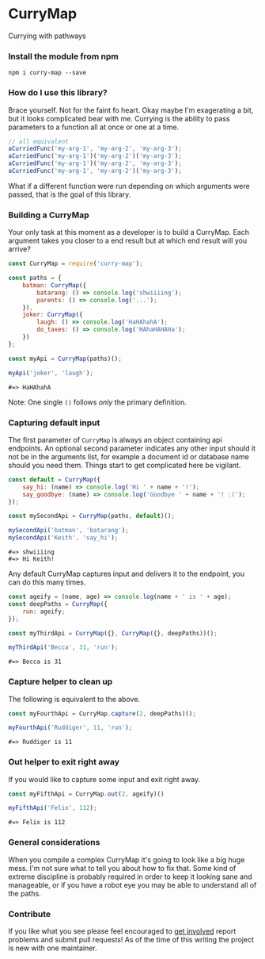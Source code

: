 CurryMap
===

Currying with pathways

### Install the module from npm

```
npm i curry-map --save
```

### How do I use this library?

Brace yourself. Not for the faint fo heart. Okay maybe I'm exagerating a bit, but it looks complicated bear with me. Currying is the ability to pass parameters to a function all at once or one at a time.

```javascript
// all equivalent
aCurriedFunc('my-arg-1', 'my-arg-2', 'my-arg-3');
aCurriedFunc('my-arg-1')('my-arg-2')('my-arg-3');
aCurriedFunc('my-arg-1')('my-arg-2', 'my-arg-3');
aCurriedFunc('my-arg-1', 'my-arg-2')('my-arg-3');
```

What if a different function were run depending on which arguments were passed, that is the goal of this library.

### Building a CurryMap

Your only task at this moment as a developer is to build a CurryMap. Each argument takes you closer to a end result but at which end result will you arrive?

```javascript
const CurryMap = require('curry-map');

const paths = {
    batman: CurryMap({
        batarang: () => console.log('shwiiiing');
        parents: () => console.log('...');
    }),
    joker: CurryMap({
        laugh: () => console.log('HaHAhahA');
        do_taxes: () => console.log('HAhaHAHAHa');
    })
};

const myApi = CurryMap(paths)();

myApi('joker', 'laugh');
```
```
#=> HaHAhahA
```

Note: One single `()` follows *only* the primary definition.

### Capturing default input

The first parameter of `CurryMap` is always an object containing api endpoints. An optional second parameter indicates any other input should it not be in the arguments list, for example a document id or database name should you need them. Things start to get complicated here be vigilant.

```javascript
const default = CurryMap({
    say_hi: (name) => console.log('Hi ' + name + '!');
    say_goodbye: (name) => console.log('Goodbye ' + name + '! :(');
});

const mySecondApi = CurryMap(paths, default)();

mySecondApi('batman', 'batarang');
mySecondApi('Keith', 'say_hi');
```
```
#=> shwiiiing
#=> Hi Keith!
```

Any default CurryMap captures input and delivers it to the endpoint, you can do this many times.

```javascript
const ageify = (name, age) => console.log(name + ' is ' + age);
const deepPaths = CurryMap({
    run: ageify;
});

const myThirdApi = CurryMap({}, CurryMap({}, deepPaths))();

myThirdApi('Becca', 31, 'run');
```
```
#=> Becca is 31
```

### Capture helper to clean up

The following is equivalent to the above.

```javascript
const myFourthApi = CurryMap.capture(2, deepPaths)();

myFourthApi('Ruddiger', 11, 'run');
```
```
#=> Ruddiger is 11
```

### Out helper to exit right away

If you would like to capture some input and exit right away.

```javascript
const myFifthApi = CurryMap.out(2, ageify)()

myFifthApi('Felix', 112);
```
```
#=> Felix is 112
```

### General considerations

When you compile a complex CurryMap it's going to look like a big huge mess. I'm not sure what to tell you about how to fix that. Some kind of extreme discipline is probably required in order to keep it looking sane and manageable, or if you have a robot eye you may be able to understand all of the paths.

### Contribute

If you like what you see please feel encouraged to [get involved](https://github.com/Kequc/curry-map/issues) report problems and submit pull requests! As of the time of this writing the project is new with one maintainer.
